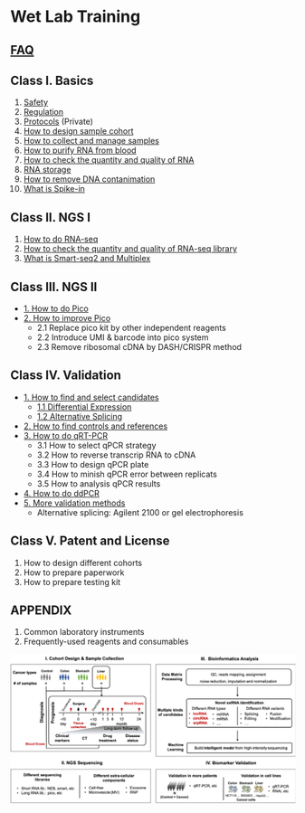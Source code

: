 # Wet Lab Training

## [FAQ](faq.md)

## Class I. Basics

1. [Safety](../wetlab_safety/)  
2. [Regulation](../wetlab_regulation.md)   
3. [Protocols](https://github.com/lulab/intranet/blob/master/wetlab_protocol/README.md) \(Private\)
4. [How to design sample cohort](class-1_basics/4.how-to-design-sample-cohort.md)
5. [How to collect and manage samples](class-1_basics/5.-how-to-collect-and-manage-samples.md)
6. [How to purify RNA from blood](class-1_basics/6.-how-to-purify-rna-from-blood.md)
7. [How to check the quantity and quality of RNA](class-1_basics/7.-how-to-check-the-quantity-and-quality-of-rna.md)
8. [RNA storage](class-1_basics/8.-rna-storage.md)
9. [How to remove DNA contanimation](class-1_basics/9.-how-to-remove-dna-contanimation.md)
10. [What is Spike-in](class-1_basics/10.-what-is-spike-in.md)

## Class II. NGS I

1. [How to do RNA-seq](class-2_ngs-i/how-to-do-rna-seq.md)
2. [How to check the quantity and quality of RNA-seq library](class-2_ngs-i/how-to-check-the-quantity-and-quality-of-rna-seq-library.md)
3. [What is Smart-seq2 and Multiplex](class-2_ngs-i/what-is-smart-seq2-and-multiplex.md)

## Class III. NGS II

* [1. How to do Pico](./)
* [2. How to improve Pico](./)
  * 2.1 Replace pico kit by other independent reagents
  * 2.2 Introduce UMI & barcode into pico system
  * 2.3 Remove ribosomal cDNA by DASH/CRISPR method

## Class IV. Validation

* [1. How to find and select candidates](./)
  * [1.1 Differential Expression](https://lulab2.gitbook.io/teaching/part-iii.-ngs-data-analyses/2.rna-seq/2.1.differential-expression)
  * [1.2 Alternative Splicing](https://lulab2.gitbook.io/teaching/part-iii.-ngs-data-analyses/2.rna-seq/2.2.alternative-splicing)
* [2. How to find controls and references](./)
* [3. How to do qRT-PCR](./)
  * 3.1 How to select qPCR strategy
  * 3.2 How to reverse transcrip RNA to cDNA
  * 3.3 How to design qPCR plate
  * 3.4 How to minish qPCR error between replicats
  * 3.5 How to analysis qPCR results
* [4. How to do ddPCR](./)
* [5. More validation methods](./)
  * Alternative splicing: Agilent 2100 or gel electrophoresis

## Class V. Patent and License

1. How to design different cohorts
2. How to prepare paperwork
3. How to prepare testing kit

## APPENDIX

1. Common laboratory instruments
2. Frequently-used reagents and consumables

![Framework](../../.gitbook/assets/framework.png)

